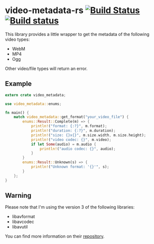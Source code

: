 # video-metadata-rs [![Build Status](https://travis-ci.org/GuillaumeGomez/video-metadata-rs.svg?branch=master)](https://travis-ci.org/GuillaumeGomez/video-metadata-rs) [![Build status](https://ci.appveyor.com/api/projects/status/3cp5f4g15hn2b6m3/branch/master?svg=true)](https://ci.appveyor.com/project/GuillaumeGomez/video-metadata-rs/branch/master)

This library provides a little wrapper to get the metadata of the following video types:

* WebM
* MP4
* Ogg

Other video/file types will return an error.

## Example

```rust
extern crate video_metadata;

use video_metadata::enums;

fn main() {
    match video_metadata::get_format("your_video_file") {
        enums::Result::Complete(m) => {
            println!("format: {:?}", m.format);
            println!("duration: {:?}", m.duration);
            println!("size: {}x{}", m.size.width, m.size.height);
            println!("video codec: {}", m.video);
            if let Some(audio) = m.audio {
                println!("audio codec: {}", audio);
            }
        }
        enums::Result::Unknown(s) => {
            println!("Unknown format: '{}'", s);
        }
    };
}
```

## Warning

Please note that I'm using the version 3 of the following libraries:

* libavformat
* libavcodec
* libavutil

You can find more information on their [repository](https://github.com/FFmpeg/FFmpeg).
